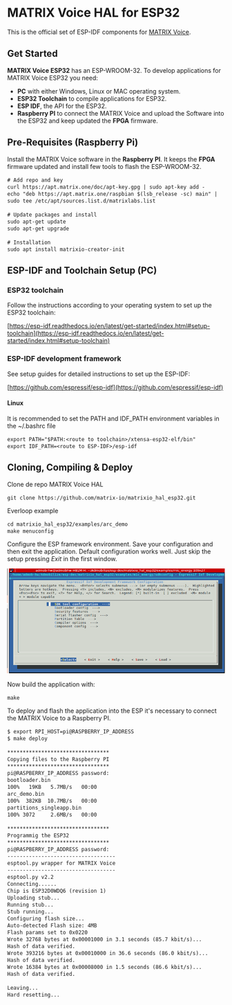 # MATRIX Voice HAL for ESP32
This is the official set of ESP-IDF components for [MATRIX Voice](https://www.matrix.one/products/voice). 

## Get Started

**MATRIX Voice ESP32** has an ESP-WROOM-32. To develop applications for MATRIX Voice ESP32 you need:

* **PC** with either Windows, Linux or MAC operating system.
* **ESP32 Toolchain** to compile applications for ESP32.
* **ESP IDF**, the API for the ESP32.
* **Raspberry PI** to connect the MATRIX Voice and upload the Software into the ESP32 and keep updated the **FPGA** firmware.

## Pre-Requisites (Raspberry Pi)

Install the MATRIX Voice software in the **Raspberry PI**. It keeps the **FPGA** firmware updated and install few tools to flash the ESP-WROOM-32. 

```
# Add repo and key
curl https://apt.matrix.one/doc/apt-key.gpg | sudo apt-key add -
echo "deb https://apt.matrix.one/raspbian $(lsb_release -sc) main" | sudo tee /etc/apt/sources.list.d/matrixlabs.list

# Update packages and install
sudo apt-get update
sudo apt-get upgrade

# Installation
sudo apt install matrixio-creator-init
```

## ESP-IDF and Toolchain Setup (PC)

### ESP32 toolchain 

Follow the instructions according to your operating system to set up the ESP32 toolchain:

[https://esp-idf.readthedocs.io/en/latest/get-started/index.html#setup-toolchain](https://esp-idf.readthedocs.io/en/latest/get-started/index.html#setup-toolchain)

### ESP-IDF development framework

See setup guides for detailed instructions to set up the ESP-IDF:

[https://github.com/espressif/esp-idf](https://github.com/espressif/esp-idf)

#### Linux

It is recommended to set the PATH and IDF_PATH environment variables in the ~/.bashrc file

```
export PATH="$PATH:<route to toolchain>/xtensa-esp32-elf/bin"
export IDF_PATH=<route to ESP-IDF>/esp-idf
```

## Cloning, Compiling & Deploy

Clone de repo MATRIX Voice HAL

```
git clone https://github.com/matrix-io/matrixio_hal_esp32.git
```

Everloop example

```
cd matrixio_hal_esp32/examples/arc_demo
make menuconfig
```

Configure the ESP framework environment. Save your configuration and then exit the application. Default configuration works well. Just skip the setup pressing *Exit* in the first window. 

![ESP Framework configuration](ESP-IDF_config.png)

Now build the application with:

```
make
```

To deploy and flash the application into the ESP it's necessary to connect the MATRIX Voice to a Raspberry PI. 

```
$ export RPI_HOST=pi@RASPBERRY_IP_ADDRESS
$ make deploy

*********************************
Copying files to the Raspberry PI
*********************************
pi@RASPBERRY_IP_ADDRESS password: 
bootloader.bin                                                     100%   19KB   5.7MB/s   00:00    
arc_demo.bin                                                       100%  382KB  10.7MB/s   00:00    
partitions_singleapp.bin                                           100% 3072     2.6MB/s   00:00    

*********************************
Programmig the ESP32
*********************************
pi@RASPBERRY_IP_ADDRESS password: 
-----------------------------------
esptool.py wrapper for MATRIX Voice
-----------------------------------
esptool.py v2.2
Connecting......
Chip is ESP32D0WDQ6 (revision 1)
Uploading stub...
Running stub...
Stub running...
Configuring flash size...
Auto-detected Flash size: 4MB
Flash params set to 0x0220
Wrote 32768 bytes at 0x00001000 in 3.1 seconds (85.7 kbit/s)...
Hash of data verified.
Wrote 393216 bytes at 0x00010000 in 36.6 seconds (86.0 kbit/s)...
Hash of data verified.
Wrote 16384 bytes at 0x00008000 in 1.5 seconds (86.6 kbit/s)...
Hash of data verified.

Leaving...
Hard resetting...

```

